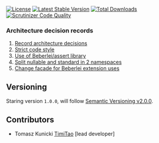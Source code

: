 [![License](https://poser.pugx.org/timitao/value-object/license.svg)](https://packagist.org/packages/timitao/value-object)
[![Latest Stable Version](https://poser.pugx.org/timitao/value-object/v/stable.svg)](https://packagist.org/packages/timitao/value-object)
[![Total Downloads](https://poser.pugx.org/timitao/value-object/downloads.svg)](https://packagist.org/packages/timitao/value-object)
[![Scrutinizer Code Quality](https://scrutinizer-ci.com/g/timiTao/ValueObject/badges/quality-score.png?b=master)](https://scrutinizer-ci.com/g/timiTao/ValueObject/?branch=master)

### Architecture decision records

1. [Record architecture decisions](/doc/adr/0001-record-architecture-decisions.md)
2. [Strict code style](/doc/adr/0002-strict-code-style.md)
3. [Use of Beberlei/assert library](/doc/adr/0003-use-of-beberlei-assert-library.md)
4. [Split nullable and standard in 2 namespaces](/doc/adr/0004-split-nullable-and-standard-in-2-namespaces.md)
5. [Change facade for Beberlei extension uses](/doc/adr/0005-change-facade-for-beberlei-extension-uses.md)

## Versioning
 
Staring version ``1.0.0``, will follow [Semantic Versioning v2.0.0](http://semver.org/spec/v2.0.0.html).

## Contributors

* Tomasz Kunicki [TimiTao](http://github.com/timiTao) [lead developer]
